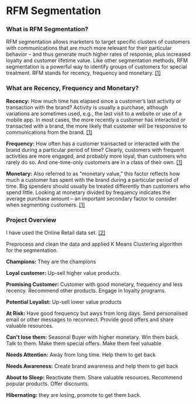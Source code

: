 # RFM Segmentation

### What is RFM Segmentation?

RFM segmentation allows marketers to target specific clusters of customers with communications that are much more relevant for their particular behavior – and thus generate much higher rates of response, plus increased loyalty and customer lifetime value. Like other segmentation methods, RFM segmentation is a powerful way to identify groups of customers for special treatment. RFM stands for recency, frequency and monetary. [[1]](https://www.optimove.com/resources/learning-center/rfm-segmentation)

### What are Recency, Frequency and Monetary?

**Recency:** How much time has elapsed since a customer’s last activity or transaction with the brand? Activity is usually a purchase, although variations are sometimes used, e.g., the last visit to a website or use of a mobile app. In most cases, the more recently a customer has interacted or transacted with a brand, the more likely that customer will be responsive to communications from the brand. [[1]](https://www.optimove.com/resources/learning-center/rfm-segmentation)

**Frequency:** How often has a customer transacted or interacted with the brand during a particular period of time? Clearly, customers with frequent activities are more engaged, and probably more loyal, than customers who rarely do so. And one-time-only customers are in a class of their own. [[1]](https://www.optimove.com/resources/learning-center/rfm-segmentation)

**Monetary:** Also referred to as “monetary value,” this factor reflects how much a customer has spent with the brand during a particular period of time. Big spenders should usually be treated differently than customers who spend little. Looking at monetary divided by frequency indicates the average purchase amount – an important secondary factor to consider when segmenting customers. [[1]](https://www.optimove.com/resources/learning-center/rfm-segmentation)


### Project Overview

I have used the Online Retail data set. [[2]](https://www.kaggle.com/datasets/tunguz/online-retail)

Preprocess and clean the data and applied K Means Clustering algorithm for the segmentation.   

**Champions:** They are the champions

**Loyal customer:** Up-sell higher value products

**Promising Customer:** Customer with good monetary, frequency and less recency. Recommend other products. Engage in loyalty programs.

**Potential Loyalist:** Up-sell lower value products

**At Risk:** Have good frequency but awys from long days. Send personalised email or other messages to reconnect. Provide good offers and share valuable resources.

**Can't lose them:**  Seasonal Buyer with higher monetary. Win them back. Talk to them. Make them special offers. Make them feel valuable

**Needs Attention:** Away from long time. Help them to get back

**Needs Awareness:** Create brand awareness and help them to get back

**About to Sleep:** Reactivate them. Share valuable resources. Recommend popular products. Offer discounts.

**Hibernating:** they are losing, promote to get them back.
